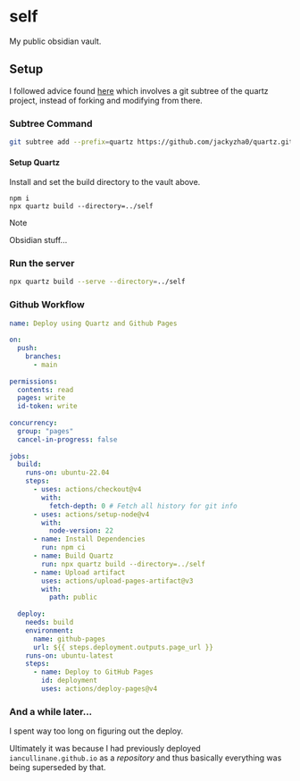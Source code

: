 # self

My public obsidian vault.

## Setup

I followed advice found [here](https://oliverfalvai.com/evergreen/my-quartz-+-obsidian-note-publishing-setup) which involves a git subtree of the quartz project, instead of forking and modifying from there.

### Subtree Command

```sh
git subtree add --prefix=quartz https://github.com/jackyzha0/quartz.git v4 --squash
```

#### Setup Quartz

Install and set the build directory to the vault above.

```
npm i
npx quartz build --directory=../self
```

> [!NOTE]
> Obsidian stuff...

### Run the server

```sh
npx quartz build --serve --directory=../self
```

### Github Workflow

```yaml
name: Deploy using Quartz and Github Pages
 
on:
  push:
    branches:
      - main
 
permissions:
  contents: read
  pages: write
  id-token: write
 
concurrency:
  group: "pages"
  cancel-in-progress: false
 
jobs:
  build:
    runs-on: ubuntu-22.04
    steps:
      - uses: actions/checkout@v4
        with:
          fetch-depth: 0 # Fetch all history for git info
      - uses: actions/setup-node@v4
        with:
          node-version: 22
      - name: Install Dependencies
        run: npm ci
      - name: Build Quartz
        run: npx quartz build --directory=../self
      - name: Upload artifact
        uses: actions/upload-pages-artifact@v3
        with:
          path: public
 
  deploy:
    needs: build
    environment:
      name: github-pages
      url: ${{ steps.deployment.outputs.page_url }}
    runs-on: ubuntu-latest
    steps:
      - name: Deploy to GitHub Pages
        id: deployment
        uses: actions/deploy-pages@v4

```

### And a while later...

I spent way too long on figuring out the deploy.

Ultimately it was because I had previously deployed `iancullinane.github.io` as a *repository* and thus basically everything was being superseded by that.
